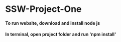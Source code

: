 # SSW-Project-One
#### To run website, download and install node js
#### In terminal, open project folder and run 'npm install'
